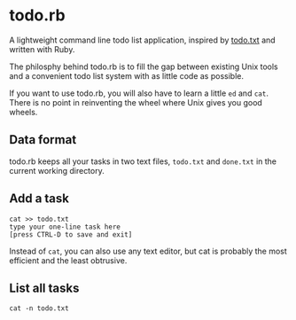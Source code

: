 # todo.rb

A lightweight command line todo list application, inspired by
[todo.txt][todo.txt] and written with Ruby.

[todo.txt]:http://ginatrapani.github.com/todo.txt-cli/

The philosphy behind todo.rb is to fill the gap between existing Unix tools and
a convenient todo list system with as little code as possible.

If you want to use todo.rb, you will also have to learn a little `ed` and
`cat`.  There is no point in reinventing the wheel where Unix gives you good
wheels.


## Data format

todo.rb keeps all your tasks in two text files, `todo.txt` and `done.txt` in
the current working directory. 

## Add a task

    cat >> todo.txt
    type your one-line task here
    [press CTRL-D to save and exit]

Instead of `cat`, you can also use any text editor, but cat is probably the
most efficient and the least obtrusive.

## List all tasks

    cat -n todo.txt




